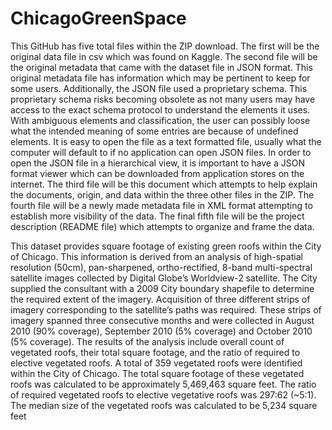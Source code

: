 # ChicagoGreenSpace

This GitHub has five total files within the ZIP download. The first will be the original data file in csv which was found on Kaggle. The second file will be the original metadata that came with the dataset file in JSON format. This original metadata file has information which may be pertinent to keep for some users. Additionally, the JSON file used a proprietary schema. This proprietary schema risks becoming obsolete as not many users may have access to the exact schema protocol to understand the elements it uses. With ambiguous elements and classification, the user can possibly loose what the intended meaning of some entries are because of undefined elements. It is easy to open the file as a text formatted file, usually what the computer will default to if no application can open JSON files. In order to open the JSON file in a hierarchical view, it is important to have a JSON format viewer which can be downloaded from application stores on the internet. The third file will be this document which attempts to help explain the documents, origin, and data within the three other files in the ZIP. The fourth file will be a newly made metadata file in XML format attempting to establish more visibility of the data. The final fifth file will be the project description (README file) which attempts to organize and frame the data. 


This dataset provides square footage of existing green roofs within the City of Chicago. This information is derived from an analysis of high-spatial resolution (50cm), pan-sharpened, ortho-rectified, 8-band multi-spectral satellite images collected by Digital Globe’s Worldview-2 satellite. The City supplied the consultant with a 2009 City boundary shapefile to determine the required extent of the imagery. Acquisition of three different strips of imagery corresponding to the satellite’s paths was required. These strips of imagery spanned three consecutive months and were collected in August 2010 (90% coverage), September 2010 (5% coverage) and October 2010 (5% coverage). The results of the analysis include overall count of vegetated roofs, their total square footage, and the ratio of required to elective vegetated roofs. A total of 359 vegetated roofs were identified within the City of Chicago. The total square footage of these vegetated roofs was calculated to be approximately 5,469,463 square feet. The ratio of required vegetated roofs to elective vegetative roofs was 297:62 (~5:1). The median size of the vegetated roofs was calculated to be 5,234 square feet
